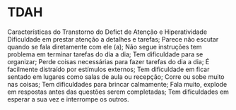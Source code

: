 # TDAH
Características do Transtorno do Defict de Atenção e Hiperatividade
Dificuldade em prestar atenção a detalhes e tarefas;
Parece não escutar quando se fala diretamente com ele (a);
Não segue instruções tem problema em terminar tarefas do dia a dia;
Tem dificuldade para se organizar;
Perde coisas necessárias para fazer tarefas do dia a dia;
É facilmente distraído por estímulos externos;
Tem dificuldade em ficar sentado em lugares como salas de aula ou recepção;
Corre ou sobe muito nas coisas;
Tem dificuldades para brincar calmamente;
Fala muito, explode em respostas antes das questões serem completadas;
Tem dificuldades em esperar a sua vez e interrompe os outros.
